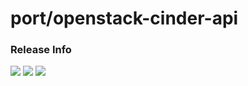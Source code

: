 # port/openstack-cinder-api

### Release Info
[![](https://images.microbadger.com/badges/version/port/openstack-cinder-api.svg)](http://microbadger.com/images/port/openstack-cinder-api "Image info @ microbadger.com")
[![](https://images.microbadger.com/badges/image/port/openstack-cinder-api.svg)](http://microbadger.com/images/port/openstack-cinder-api "Image info @ microbadger.com")
[![](https://images.microbadger.com/badges/commit/port/openstack-cinder-api.svg)](http://microbadger.com/images/port/openstack-cinder-api "Image info @ microbadger.com")
